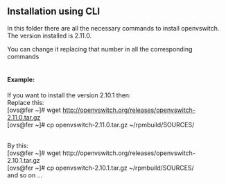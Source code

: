 ## Installation using CLI
In this folder there are all the necessary commands to install openvswitch. 
The version installed is 2.11.0.

You can change it replacing that number in all the corresponding commands
<br />
<br />

#### Example:
If you want to install the version 2.10.1 then:
<br />
Replace this: 
<br />
[ovs@fer ~]# wget http://openvswitch.org/releases/openvswitch-2.11.0.tar.gz
<br />
[ovs@fer ~]# cp openvswitch-2.11.0.tar.gz ~/rpmbuild/SOURCES/ 

<br />
By this: 
<br />
[ovs@fer ~]# wget http://openvswitch.org/releases/openvswitch-2.10.1.tar.gz 
<br />
[ovs@fer ~]# cp openvswitch-2.10.1.tar.gz ~/rpmbuild/SOURCES/ 

<br />
and so on ...

